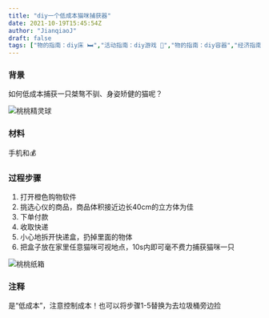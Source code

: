 ```yaml
---
title: "diy一个低成本猫咪捕获器"
date: 2021-10-19T15:45:54Z
author: "JianqiaoJ"
draft: false
tags: ["物的指南：diy床 🛏️","活动指南：diy游戏 🎳","物的指南：diy容器","经济指南：diy一次省钱","环境指南：与动物和谐相处"]
---
```


### 背景
如何低成本捕获一只桀骜不驯、身姿矫健的猫呢？

![桃桃精灵球](https://user-images.githubusercontent.com/32622905/137944927-01c165b8-9cd3-40cf-be6e-0a747f6f3e47.JPG)

### 材料
手机和💰

### 过程步骤
1. 打开橙色购物软件
2. 挑选心仪的商品，商品体积接近边长40cm的立方体为佳
3. 下单付款
4. 收取快递
5. 小心地拆开快递盒，扔掉里面的物体
6. 把盒子放在家里任意猫咪可视地点，10s内即可毫不费力捕获猫咪一只

![桃桃纸箱](https://user-images.githubusercontent.com/32622905/137945559-196798fa-f00b-45b5-8d24-43a44ecaabdd.JPG)

### 注释
是“低成本”，注意控制成本！也可以将步骤1-5替换为去垃圾桶旁边捡


